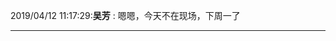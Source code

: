 2019/04/12 11:17:29:**吴芳** : 嗯嗯，今天不在现场，下周一了
*************************************************************************************
